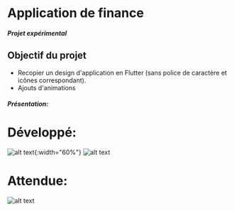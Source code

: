 # Application de finance

##### Projet expérimental
## Objectif du projet
+ Recopier un design d'application en Flutter (sans police de caractère et icônes correspondant).
+ Ajouts d'animations 
 
##### Présentation:
# Développé:
![alt text](https://i.ibb.co/M6qqBgt/app-finance.jpg){:width="60%"}
![alt text](https://s6.gifyu.com/images/appea29c35869b1a8ff.gif)  

# Attendue:
![alt text](https://i.ibb.co/CvXw0Sd/1627636419501.png) 
